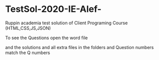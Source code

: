 # TestSol-2020-IE-Alef-

Ruppin academia test solution of Client Programing Course  (HTML,CSS,JS,JSON)

To see the Questions open the word file

and the solutions and all extra files in the folders and Question numbers match the Q numbers
